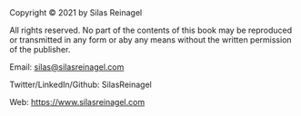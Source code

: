 <br><br><br><br><br><br>

Copyright © 2021 by Silas Reinagel

All rights reserved. No part of the contents of this book may be reproduced or transmitted in any form or aby any means without the written permission of the publisher.

Email: silas@silasreinagel.com

Twitter/LinkedIn/Github: SilasReinagel

Web: https://www.silasreinagel.com